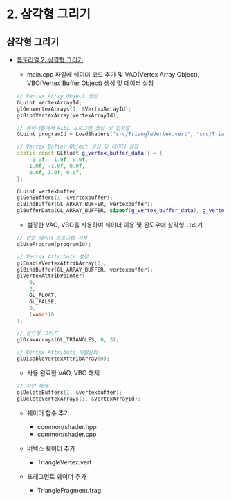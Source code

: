 # 2. 삼각형 그리기

## 삼각형 그리기

- [튜토리얼 2. 삼각형 그리기](https://www.opengl-tutorial.org/kr/beginners-tutorials/tutorial-2-the-first-triangle/)

    - main.cpp 파일에 쉐이더 코드 추가 및 VAO(Vertex Array Object), VBO(Vertex Buffer Object) 생성 및 데이터 설정
    ```cpp
    // Vertex Array Object 생성
    GLuint VertexArrayId;
    glGenVertexArrays(1, &VertexArrayId);
    glBindVertexArray(VertexArrayId);

    // 쉐이더들에서 GLSL 프로그램 생성 및 컴파일
    GLuint programId = LoadShaders("src/TriangleVertex.vert", "src/TriangleFragment.frag");

    // Vertex Buffer Object 생성 및 데이터 설정
    static const GLfloat g_vertex_buffer_data[] = {
        -1.0f, -1.0f, 0.0f,
        1.0f, -1.0f, 0.0f,
        0.0f, 1.0f, 0.0f,
    };

    GLuint vertexbuffer;
    glGenBuffers(1, &vertexbuffer);
    glBindBuffer(GL_ARRAY_BUFFER, vertexbuffer);
    glBufferData(GL_ARRAY_BUFFER, sizeof(g_vertex_buffer_data), g_vertex_buffer_data, GL_STATIC_DRAW);
    ```

    - 설정한 VAO, VBO를 사용하여 쉐이더 이용 및 윈도우에 삼각형 그리기
    ```cpp
    // 만든 쉐이더 프로그램 사용
    glUseProgram(programId);

    // Vertex Attribute 설정
    glEnableVertexAttribArray(0);
    glBindBuffer(GL_ARRAY_BUFFER, vertexbuffer);
    glVertexAttribPointer(
        0,
        3,
        GL_FLOAT,
        GL_FALSE,
        0,
        (void*)0
    );

    // 삼각형 그리기
    glDrawArrays(GL_TRIANGLES, 0, 3);

    // Vertex Attribute 비활성화
    glDisableVertexAttribArray(0);
    ```

    - 사용 완료한 VAO, VBO 해제
    ```cpp
    // 자원 해제
    glDeleteBuffers(1, &vertexbuffer);
    glDeleteVertexArrays(1, &VertexArrayId);
    ```

    - 쉐이더 함수 추가.
        - common/shader.hpp
        - common/shader.cpp
    
    - 버텍스 쉐이더 추가
        - TriangleVertex.vert
    
    - 프래그먼트 쉐이더 추가
        - TriangleFragment.frag